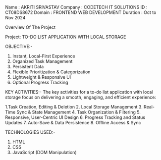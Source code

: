 Name : AKRITI SRIVASTAV
Company : CODETECH IT SOLUTIONS
ID : CT08DS8672
Domain : FRONTEND WEB DEVELOPMENT
Duration : Oct to Nov 2024

Overview Of The Project

Project: TO-DO LIST APPLICATION WITH LOCAL STORAGE

OBJECTIVE:-
1. Instant, Local-First Experience
2. Organized Task Management
3. Persistent Data
4. Flexible Prioritization & Categorization
5. Lightweight & Responsive UI
6. Optional Progress Tracking

KEY ACTIVITIES:-
The key activities for a to-do list application with local storage focus on delivering a smooth, engaging, and efficient experience:

1.Task Creation, Editing & Deletion
2. Local Storage Management
3. Real-Time Sync & State Management
4. Task Organization & Filtering
5. Responsive, User-Centric UI Design
6. Progress Tracking and Status Updates
7. Auto-Save & Data Persistence
8. Offline Access & Sync

TECHNOLOGIES USED:-
1. HTML
2. CSS
3. JavaScript (DOM Manipulation)
